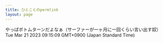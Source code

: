```yaml
---
title: ひとことのpermlink
layout: page
---
```

<div class="box" dt="1679357709660">
  やっぱボトムターンだよなぁ（サーファーが一ヶ月に一回くらい言い出す奴）
  <div class="content is-small">Tue Mar 21 2023 09:15:09 GMT+0900 (Japan Standard Time)</div>
</div>